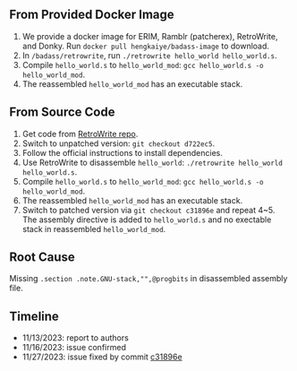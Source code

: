 ## From Provided Docker Image

1. We provide a docker image for ERIM, Ramblr (patcherex), RetroWrite, and Donky. Run `docker pull hengkaiye/badass-image` to download.
2. In `/badass/retrowrite`, run `./retrowrite hello_world hello_world.s`.
3. Compile `hello_world.s` to `hello_world_mod`: `gcc hello_world.s -o hello_world_mod`.
4. The reassembled `hello_world_mod` has an executable stack.

## From Source Code

1. Get code from [RetroWrite repo](https://github.com/HexHive/retrowrite.git).
2. Switch to unpatched version: `git checkout d722ec5`.
3. Follow the official instructions to install dependencies.
4. Use RetroWrite to disassemble `hello_world`: `./retrowrite hello_world hello_world.s`.
5. Compile `hello_world.s` to `hello_world_mod`: `gcc hello_world.s -o hello_world_mod`.
6. The reassembled `hello_world_mod` has an executable stack.
7. Switch to patched version via `git checkout c31896e` and repeat 4~5. The assembly directive is added to `hello_world.s` and no exectable stack in reassembled `hello_world_mod`.

## Root Cause

Missing `.section .note.GNU-stack,"",@progbits` in disassembled assembly file.

## Timeline

* 11/13/2023: report to authors
* 11/16/2023: issue confirmed
* 11/27/2023: issue fixed by commit [c31896e](https://github.com/HexHive/retrowrite/commit/c31896e6814b61e6ef1227f02545ea3cb0d369d4)